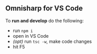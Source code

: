 ## Omnisharp for VS Code

To **run and develop** do the following:

* run `npm i`
* open in VS Code
* *(opt)* run `tsc -w`, make code changes
* hit F5

